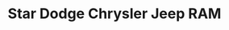 ---
title: "Star Dodge Chrysler Jeep RAM"
url: /abilene/star-dodge-chrysler-jeep-ram/
shop: Autohaus
---